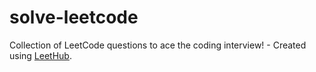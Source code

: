 # solve-leetcode
Collection of LeetCode questions to ace the coding interview! - Created using [LeetHub](https://github.com/QasimWani/LeetHub).
